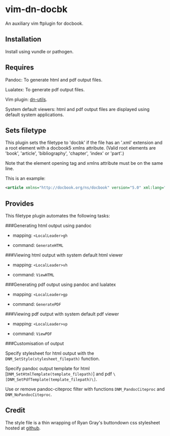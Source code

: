 vim-dn-docbk
============

An auxiliary vim ftplugin for docbook.

Installation
------------

Install using vundle or pathogen.

Requires
--------

Pandoc: To generate html and pdf output files.

Lualatex: To generate pdf output files.

Vim plugin: [dn-utils](https://github.com/dnebauer/dn-vim-utils).

System default viewers: html and pdf output files are displayed using default system applications.

Sets filetype
-------------

This plugin sets the filetype to 'docbk' if the file has an '.xml' extension and a root element with a docbook5 xmlns attribute. \(Valid root elements are 'book', 'article', 'bibliography', 'chapter', 'index' or 'part'.\)

Note that the element opening tag and xmlns attribute must be on the same line.

This is an example:

```xml
<article xmlns="http://docbook.org/ns/docbook" version="5.0" xml:lang="en">
```

Provides
--------

This filetype plugin automates the following tasks:

###Generating html output using pandoc

*   mapping: `<LocalLeader>gh`

*   command: `GenerateHTML`

###Viewing html output with system default html viewer

*   mapping: `<LocalLeader>vh`

*   command: `ViewHTML`

###Generating pdf output using pandoc and lualatex

*   mapping: `<LocalLeader>gp`

*   command: `GeneratePDF`

###Viewing pdf output with system default pdf viewer

*   mapping: `<LocalLeader>vp`

*   command: `ViewPDF`

###Customisation of output

Specify stylesheet for html output with the `DNM_SetStyle(stylesheet_filepath)` function.

Specify pandoc output template for html \[`DNM_SetHtmlTemplate(template_filepath)`\] and pdf `\[DNM_SetPdfTemplate(template_filepath)\]`.

Use or remove pandoc-citeproc filter with functions `DNM_PandocCiteproc` and `DNM_NoPandocCiteproc`.

Credit
------

The style file is a thin wrapping of Ryan Gray's buttondown css stylesheet hosted at [github](https://github.com/ryangray/buttondown).
